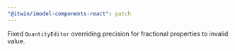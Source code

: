 ```yaml
---
"@itwin/imodel-components-react": patch
---
```


Fixed `QuantityEditor` overriding precision for fractional properties to invalid value.
